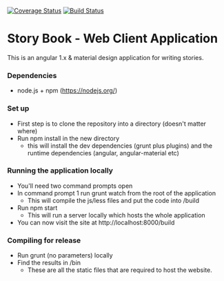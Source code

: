 [![Coverage Status](https://coveralls.io/repos/github/DaveTCode/story-web-app-client/badge.svg?branch=master)](https://coveralls.io/github/DaveTCode/story-web-app-client?branch=master)
[![Build Status](https://travis-ci.org/DaveTCode/story-web-app-client.svg?branch=master)](https://travis-ci.org/DaveTCode/story-web-app-client)

# Story Book - Web Client Application #

This is an angular 1.x & material design application for writing stories.

### Dependencies ###

* node.js + npm (https://nodejs.org/)

### Set up ###

* First step is to clone the repository into a directory (doesn't matter where)
* Run npm install in the new directory
    * this will install the dev dependencies (grunt plus plugins) and the runtime dependencies (angular, angular-material etc)

### Running the application locally ###

* You'll need two command prompts open
* In command prompt 1 run grunt watch from the root of the application
    * This will compile the js/less files and put the code into /build
* Run npm start
    * This will run a server locally which hosts the whole application
* You can now visit the site at http://localhost:8000/build

### Compiling for release ###

* Run grunt (no parameters) locally
* Find the results in /bin
    * These are all the static files that are required to host the website.